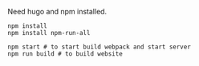 Need hugo and npm installed.

```
npm install
npm install npm-run-all

npm start # to start build webpack and start server
npm run build # to build website
```
